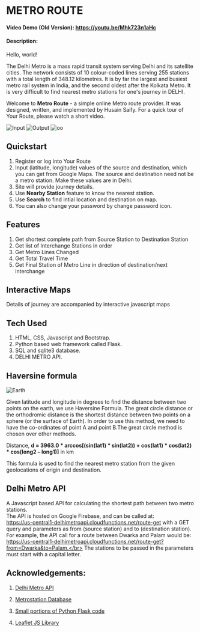 # METRO ROUTE
#### Video Demo (Old Version):  <https://youtu.be/Mhk723n1aHc>
#### Description:
Hello, world!

The Delhi Metro is a mass rapid transit system serving Delhi and its satellite cities. The network consists of 10 colour-coded lines serving 255 stations with a total length of 348.12 kilometres. It is by far the largest and busiest metro rail system in India, and the second oldest after the Kolkata Metro. It is very difficult to find nearest metro stations for one's journey in DELHI.

Welcome to **Metro Route** - a simple online Metro route provider. It was designed, written, and implemented by Husain Saify. For a quick tour of Your Route, please watch a short video.

![Input](https://imgur.com/a/pAPmaJw.png)
![Output](https://imgur.com/a/Qc2h2lp.png)
![oo](https://imgur.com/a/0dlJqi3.png)

## Quickstart

 1. Register or log into Your Route
 2. Input (latitude, longitude) values of the source and destination, which you can get from Google Maps. The source and destination need not be a metro station. Make these values are in Delhi.
 3. Site will provide journey details.
 4. Use **Nearby Station** feature to know the nearest station.
 5. Use **Search** to find intial location and destination on map.
 4. You can also change your password by change password icon.

## Features

 1. Get shortest complete path from Source Station to Destination
    Station
 2. Get list of Interchange Stations in order
 3. Get Metro Lines Changed
 4. Get Total Travel Time
 5. Get Final Station of Metro Line in direction of destination/next interchange

## Interactive Maps

 Details of journey are accompanied by interactive javascript maps

## Tech Used
 1. HTML, CSS, Javascript and Bootstrap.
 2. Python based web framework called Flask.
 3. SQL and sqlite3 database.
 4. DELHI METRO API.

## Haversine formula

![Earth](https://imgur.com/IpW1q2h.png)

Given latitude and longitude in degrees to find the distance between two points on the earth, we use Haversine Formula.
The great circle distance or the orthodromic distance is the shortest distance between two points on a sphere (or the surface of Earth). In order to use this method, we need to have the co-ordinates of point A and point B.The great circle method is chosen over other methods.

Distance, **d = 3963.0 * arccos[(sin(lat1) * sin(lat2)) + cos(lat1) * cos(lat2) * cos(long2 – long1)]** in km

This formula is used to find the nearest metro station from the given geolocations of origin and destination.


## Delhi Metro API
  A Javascript based API for calculating the shortest path between two metro stations.</br>
  The API is hosted on Google Firebase, and can be called at:</br>
  https://us-central1-delhimetroapi.cloudfunctions.net/route-get
  with a GET query and parameters as from (source station) and to (destination station).</br>
  For example, the API call for a route between Dwarka and Palam would be: https://us-central1-delhimetroapi.cloudfunctions.net/route-get?from=Dwarka&to=Palam.</br>
  The stations to be passed in the parameters must start with a capital letter.

## Acknowledgements:

  1. [Delhi Metro API](https://github.com/Mansehej/DelhiMetroAPI)
  2. [Metrostation Database](https://www.kaggle.com/datasets/kunalgupta2616/delhi-metro-stations-data)
  3. [Small portions of Python Flask code](https://cs50.harvard.edu/x/2022/psets/9/finance/)

  4. [Leaflet JS Library](https://leafletjs.com/)

